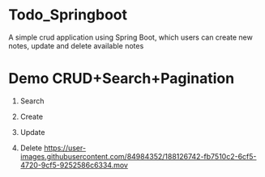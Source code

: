 # Todo_Springboot
A simple crud application using Spring Boot, which users can create new notes, update and delete available notes

# Demo CRUD+Search+Pagination
1. Search
    
2. Create
    
3. Update

4. Delete
https://user-images.githubusercontent.com/84984352/188126742-fb7510c2-6cf5-4720-9cf5-9252586c6334.mov

